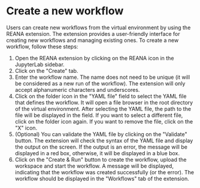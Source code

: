# Create a new workflow

Users can create new workflows from the virtual environment by using the REANA extension. The extension provides a user-friendly interface for creating new workflows and managing existing ones. To create a new workflow, follow these steps:

1. Open the REANA extension by clicking on the REANA icon in the JupyterLab sidebar.
2. Click on the "Create" tab.
3. Enter the workflow name. The name does not need to be unique (it will be considered as a new run of the workflow). The extension will only accept alphanumeric characters and underscores.
4. Click on the folder icon in the "YAML file" field to select the YAML file that defines the workflow. It will open a file browser in the root directory of the virtual environment. After selecting the YAML file, the path to the file will be displayed in the field. If you want to select a different file, click on the folder icon again. If you want to remove the file, click on the "X" icon.
5. (Optional) You can validate the YAML file by clicking on the "Validate" button. The extension will check the syntax of the YAML file and display the output on the screen. If the output is an error, the message will be displayed in a red box, otherwise, it will be displayed in a blue box.
6. Click on the "Create & Run" button to create the workflow, upload the workspace and start the workflow. A message will be displayed, indicating that the workflow was created successfully (or the error). The workflow should be displayed in the "Workflows" tab of the extension.